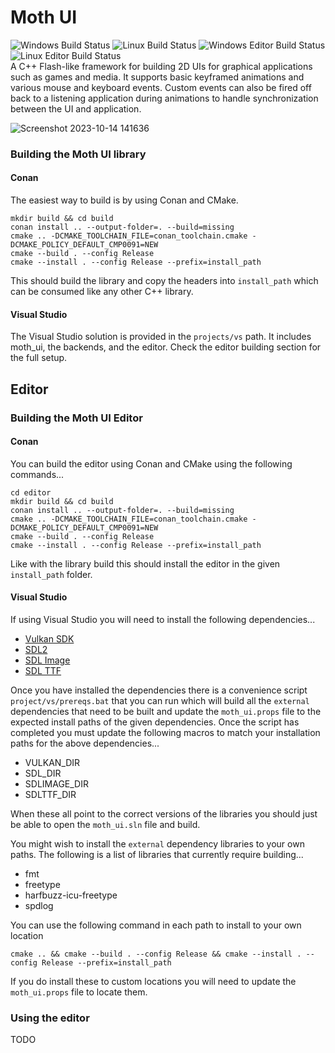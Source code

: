 # Moth UI
![Windows Build Status](https://github.com/instinkt900/moth_ui/actions/workflows/cmake-build-lib-win.yml/badge.svg) 
![Linux Build Status](https://github.com/instinkt900/moth_ui/actions/workflows/cmake-build-lib-linux.yml/badge.svg) 
![Windows Editor Build Status](https://github.com/instinkt900/moth_ui/actions/workflows/cmake-build-editor-win.yml/badge.svg) 
![Linux Editor Build Status](https://github.com/instinkt900/moth_ui/actions/workflows/cmake-build-editor-linux.yml/badge.svg)  
A C++ Flash-like framework for building 2D UIs for graphical applications such as games and media. It supports basic keyframed animations and various mouse and keyboard events. Custom events can also be fired off back to a listening application during animations to handle synchronization between the UI and application.

![Screenshot 2023-10-14 141636](https://github.com/instinkt900/moth_ui/assets/35185578/a8779a2b-978e-450a-b80a-b0dad4f06306)

### Building the Moth UI library

#### Conan

The easiest way to build is by using Conan and CMake.
```
mkdir build && cd build
conan install .. --output-folder=. --build=missing
cmake .. -DCMAKE_TOOLCHAIN_FILE=conan_toolchain.cmake -DCMAKE_POLICY_DEFAULT_CMP0091=NEW
cmake --build . --config Release
cmake --install . --config Release --prefix=install_path
```
This should build the library and copy the headers into `install_path` which can be consumed like any other C++ library.

#### Visual Studio

The Visual Studio solution is provided in the `projects/vs` path. It includes moth_ui, the backends, and the editor. Check the editor building section for the full setup.

## Editor

### Building the Moth UI Editor

#### Conan

You can build the editor using Conan and CMake using the following commands...
```
cd editor
mkdir build && cd build
conan install .. --output-folder=. --build=missing
cmake .. -DCMAKE_TOOLCHAIN_FILE=conan_toolchain.cmake -DCMAKE_POLICY_DEFAULT_CMP0091=NEW
cmake --build . --config Release
cmake --install . --config Release --prefix=install_path
```
Like with the library build this should install the editor in the given `install_path` folder.

#### Visual Studio

If using Visual Studio you will need to install the following dependencies...
- [Vulkan SDK](https://www.lunarg.com/vulkan-sdk/)
- [SDL2](https://github.com/libsdl-org/SDL)
- [SDL Image](https://github.com/libsdl-org/SDL_image)
- [SDL TTF](https://github.com/libsdl-org/SDL_ttf)

Once you have installed the dependencies there is a convenience script `project/vs/prereqs.bat` that you can run which will build all the `external` dependencies that need to be built and update the `moth_ui.props` file to the expected install paths of the given dependencies.
Once the script has completed you must update the following macros to match your installation paths for the above dependencies...
- VULKAN_DIR
- SDL_DIR
- SDLIMAGE_DIR
- SDLTTF_DIR

When these all point to the correct versions of the libraries you should just be able to open the `moth_ui.sln` file and build.

You might wish to install the `external` dependency libraries to your own paths. The following is a list of libraries that currently require building...
- fmt
- freetype
- harfbuzz-icu-freetype
- spdlog

You can use the following command in each path to install to your own location
```
cmake .. && cmake --build . --config Release && cmake --install . --config Release --prefix=install_path
```
If you do install these to custom locations you will need to update the `moth_ui.props` file to locate them.

### Using the editor
TODO
